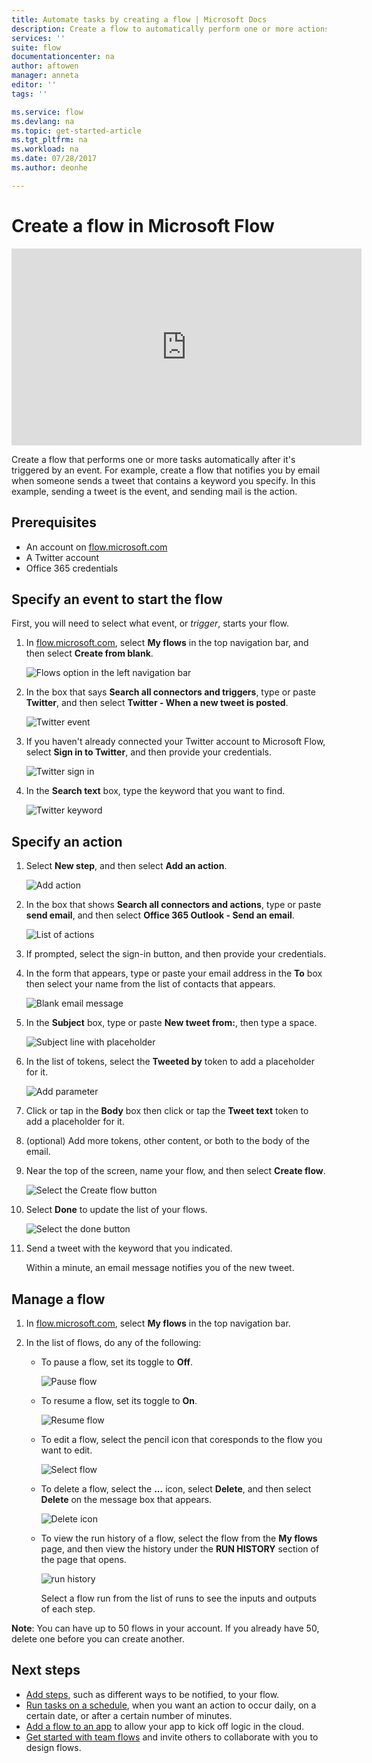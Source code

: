```yaml
---
title: Automate tasks by creating a flow | Microsoft Docs
description: Create a flow to automatically perform one or more actions, such as sending mail, when events occur, such as someone adding a row to a SharePoint list.
services: ''
suite: flow
documentationcenter: na
author: aftowen
manager: anneta
editor: ''
tags: ''

ms.service: flow
ms.devlang: na
ms.topic: get-started-article
ms.tgt_pltfrm: na
ms.workload: na
ms.date: 07/28/2017
ms.author: deonhe

---
```

# Create a flow in Microsoft Flow
<iframe width="560" height="315" src="https://www.youtube.com/embed/Gt3CMhLAQqE?list=PL8nfc9haGeb55I9wL9QnWyHp3ctU2_ThF" frameborder="0" allowfullscreen></iframe>

Create a flow that performs one or more tasks automatically after it's triggered by an event. For example, create a flow that notifies you by email when someone sends a tweet that contains a keyword you specify. In this example, sending a tweet is the event, and sending mail is the action.

## Prerequisites
* An account on [flow.microsoft.com](https://flow.microsoft.com)
* A Twitter account
* Office 365 credentials

## Specify an event to start the flow
First, you will need to select what event, or *trigger*, starts your flow.

1. In [flow.microsoft.com](https://flow.microsoft.com), select **My flows** in the top navigation bar, and then select **Create from blank**.
   
    ![Flows option in the left navigation bar](./media/get-started-logic-flow/create-logic-flow.png)
2. In the box that says **Search all connectors and triggers**, type or paste **Twitter**, and then select **Twitter - When a new tweet is posted**.
   
    ![Twitter event](./media/get-started-logic-flow/twitter-search.png)
3. If you haven't already connected your Twitter account to Microsoft Flow, select **Sign in to Twitter**, and then provide your credentials.
   
    ![Twitter sign in](./media/get-started-logic-flow/twitter-signin.png)
4. In the **Search text** box, type the keyword that you want to find.
   
    ![Twitter keyword](./media/get-started-logic-flow/twitter-keyword.png)

## Specify an action
1. Select **New step**, and then select **Add an action**.
   
    ![Add action](./media/get-started-logic-flow/add-action-icon.png)
2. In the box that shows **Search all connectors and actions**, type or paste **send email**, and then select **Office 365 Outlook - Send an email**.
   
    ![List of actions](./media/get-started-logic-flow/send-email.png)
3. If prompted, select the sign-in button, and then provide your credentials.
4. In the form that appears, type or paste your email address in the **To** box then select your name from the list of contacts that appears.
   
    ![Blank email message](./media/get-started-logic-flow/blank-email.png)
5. In the **Subject** box, type or paste **New tweet from:**, then type a space.
   
    ![Subject line with placeholder](./media/get-started-logic-flow/message-token.png)
6. In the list of tokens, select the **Tweeted by** token to add a placeholder for it.
   
    ![Add parameter](./media/get-started-logic-flow/add-parameter.png)
7. Click or tap in the **Body** box then click or tap the **Tweet text** token to add a placeholder for it.
8. (optional) Add more tokens, other content, or both to the body of the email.
9. Near the top of the screen, name your flow, and then select **Create flow**.
   
    ![Select the Create flow button](./media/get-started-logic-flow/create-button.png)
10. Select **Done** to update the list of your flows.
    
     ![Select the done button](./media/get-started-logic-flow/done-button.png)
11. Send a tweet with the keyword that you indicated.
    
     Within a minute, an email message notifies you of the new tweet.

## Manage a flow
1. In [flow.microsoft.com](https://flow.microsoft.com), select **My flows** in the top navigation bar.
2. In the list of flows, do any of the following:
   
   * To pause a flow, set its toggle to **Off**.
     
       ![Pause flow](./media/get-started-logic-flow/pause-flow.png)
   * To resume a flow, set its toggle to **On**.
     
       ![Resume flow](./media/get-started-logic-flow/resume-flow.png)
   * To edit a flow, select the pencil icon that coresponds to the flow you want to edit.
     
       ![Select flow](./media/get-started-logic-flow/select-flow.png)
   * To delete a flow, select the **...** icon, select **Delete**, and then select **Delete** on the message box that appears.
     
       ![Delete icon](./media/get-started-logic-flow/delete-icon.png)
   * To view the run history of a flow, select the flow from the **My flows** page, and then view the history under the **RUN HISTORY** section of the page that opens.
     
       ![run history](./media/get-started-logic-flow/run-history.png)
     
     Select a flow run from the list of runs to see the inputs and outputs of each step.

**Note**: You can have up to 50 flows in your account. If you already have 50, delete one before you can create another.

## Next steps
* [Add steps](multi-step-logic-flow.md), such as different ways to be notified, to your flow.
* [Run tasks on a schedule](run-scheduled-tasks.md), when you want an action to occur daily, on a certain date, or after a certain number of minutes.
* [Add a flow to an app](https://powerapps.microsoft.com/tutorials/using-logic-flows/) to allow your app to kick off logic in the cloud.
* [Get started with team flows](create-team-flows.md) and invite others to collaborate with you to design flows.

